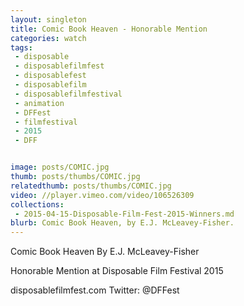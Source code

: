 ```yaml
---
layout: singleton
title: Comic Book Heaven - Honorable Mention
categories: watch
tags:
 - disposable
 - disposablefilmfest
 - disposablefest
 - disposablefilm
 - disposablefilmfestival
 - animation
 - DFFest
 - filmfestival
 - 2015
 - DFF


image: posts/COMIC.jpg
thumb: posts/thumbs/COMIC.jpg
relatedthumb: posts/thumbs/COMIC.jpg
video: //player.vimeo.com/video/106526309
collections:
 - 2015-04-15-Disposable-Film-Fest-2015-Winners.md
blurb: Comic Book Heaven, by E.J. McLeavey-Fisher.
---
```


Comic Book Heaven
By E.J. McLeavey-Fisher

Honorable Mention at Disposable Film Festival 2015

disposablefilmfest.com
Twitter: @DFFest
